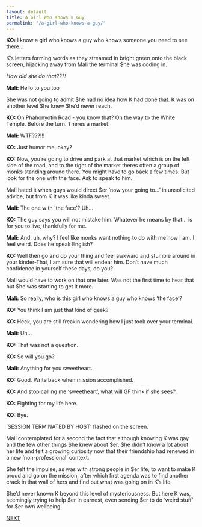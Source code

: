 ```yaml
---
layout: default
title: A Girl Who Knows a Guy
permalink: "/a-girl-who-knows-a-guy/"
---
```

<!-- wp:paragraph -->

**KO:** I know a girl who knows a guy who knows someone you need to see there…&nbsp;

<!-- /wp:paragraph -->

<!-- wp:paragraph -->

K’s letters forming words as they streamed in bright green onto the black screen, hijacking away from Mali the terminal $he was coding in.&nbsp;

<!-- /wp:paragraph -->

<!-- wp:paragraph -->

_How did she do that???!_

<!-- /wp:paragraph -->

<!-- wp:paragraph -->

**Mali:** Hello to you too&nbsp;

<!-- /wp:paragraph -->

<!-- wp:paragraph -->

$he was not going to admit $he had no idea how K had done that. K was on another level $he knew $he’d never reach.

<!-- /wp:paragraph -->

<!-- wp:paragraph -->

**KO:** On Phahonyotin Road - you know that? On the way to the White Temple. Before the turn. Theres a market.

<!-- /wp:paragraph -->

<!-- wp:paragraph -->

**Mali:** WTF???!!!

<!-- /wp:paragraph -->

<!-- wp:paragraph -->

**KO:** Just humor me, okay?

<!-- /wp:paragraph -->

<!-- wp:paragraph -->

**KO:** Now, you’re going to drive and park at that market which is on the left side of the road, and to the right of the market theres often a group of monks standing around there. You might have to go back a few times. But look for the one with the face. Ask to speak to him.

<!-- /wp:paragraph -->

<!-- wp:paragraph -->

Mali hated it when guys would direct $er ‘now your going to…’ in unsolicited advice, but from K it was like kinda sweet.

<!-- /wp:paragraph -->

<!-- wp:paragraph -->

**Mali:** The one with 'the face'? Uh…

<!-- /wp:paragraph -->

<!-- wp:paragraph -->

**KO:** The guy says you will not mistake him. Whatever he means by that… is for you to live, thankfully for me.

<!-- /wp:paragraph -->

<!-- wp:paragraph -->

**Mali:** And, uh, why? I feel like monks want nothing to do with me how I am. I feel weird. Does he speak English?

<!-- /wp:paragraph -->

<!-- wp:paragraph -->

**KO:** Well then go and do your thing and feel awkward and stumble around in your kinder-Thai, I am sure that will endear him. Don’t have much confidence in yourself these days, do you?

<!-- /wp:paragraph -->

<!-- wp:paragraph -->

Mali would have to work on that one later. Was not the first time to hear that but $he was starting to get it more.&nbsp;

<!-- /wp:paragraph -->

<!-- wp:paragraph -->

**Mali:** So really, who is this girl who knows a guy who knows ‘the face’?

<!-- /wp:paragraph -->

<!-- wp:paragraph -->

**KO:** You think I am just that kind of geek? &nbsp;

<!-- /wp:paragraph -->

<!-- wp:paragraph -->

**KO:** Heck, you are still freakin wondering how I just took over your terminal.&nbsp;

<!-- /wp:paragraph -->

<!-- wp:paragraph -->

**Mali:** Uh…

<!-- /wp:paragraph -->

<!-- wp:paragraph -->

**KO:** That was not a question. &nbsp;

<!-- /wp:paragraph -->

<!-- wp:paragraph -->

**KO:** So will you go?

<!-- /wp:paragraph -->

<!-- wp:paragraph -->

**Mali:** Anything for you sweetheart.

<!-- /wp:paragraph -->

<!-- wp:paragraph -->

**KO:** Good. Write back when mission accomplished.&nbsp;

<!-- /wp:paragraph -->

<!-- wp:paragraph -->

**KO:** And stop calling me ‘sweetheart’, what will GF think if she sees?&nbsp;

<!-- /wp:paragraph -->

<!-- wp:paragraph -->

**KO:** Fighting for my life here.

<!-- /wp:paragraph -->

<!-- wp:paragraph -->

**KO:** Bye.

<!-- /wp:paragraph -->

<!-- wp:paragraph -->

‘SESSION TERMINATED BY HOST’ flashed on the screen.

<!-- /wp:paragraph -->

<!-- wp:paragraph -->

Mali contemplated for a second the fact that although knowing K was gay and the few other things $he knew about $er, $he didn’t know a lot about her life and felt a growing curiosity now that their friendship had renewed in a new ‘non-professional’ context.

<!-- /wp:paragraph -->

<!-- wp:paragraph -->

$he felt the impulse, as was with strong people in $er life, to want to make K proud and go on the mission, after which first agenda was to find another crack in that wall of hers and find out what was going on in K’s life.

<!-- /wp:paragraph -->

<!-- wp:paragraph -->

$he’d never known K beyond this level of mysteriousness. But here K was, seemingly trying to help $er in earnest, even sending $er to do ‘weird stuff’ for $er own wellbeing.

<!-- /wp:paragraph -->

<!-- wp:paragraph -->

[NEXT](https://ffs.alexikaruna.com/doorstep/)

<!-- /wp:paragraph -->

